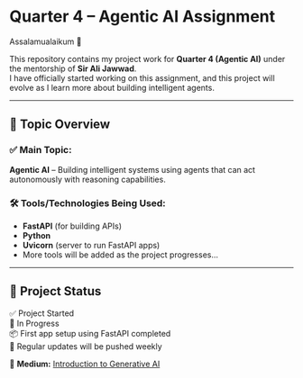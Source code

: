 # Quarter 4 – Agentic AI Assignment

Assalamualaikum 👋

This repository contains my project work for **Quarter 4 (Agentic AI)** under the mentorship of **Sir Ali Jawwad**.  
I have officially started working on this assignment, and this project will evolve as I learn more about building intelligent agents.

---

## 🧠 Topic Overview

### ✅ Main Topic:
**Agentic AI** – Building intelligent systems using agents that can act autonomously with reasoning capabilities.

### 🛠 Tools/Technologies Being Used:
- **FastAPI** (for building APIs)
- **Python**
- **Uvicorn** (server to run FastAPI apps)
- More tools will be added as the project progresses...

---

## 🚀 Project Status

✅ Project Started  
🔄 In Progress  
📦 First app setup using FastAPI completed  
📅 Regular updates will be pushed weekly


📝 **Medium:** [Introduction to Generative AI](https://medium.com/@maryamsaleem20102001/introduction-to-generative-ai-3497bb32ae24)
